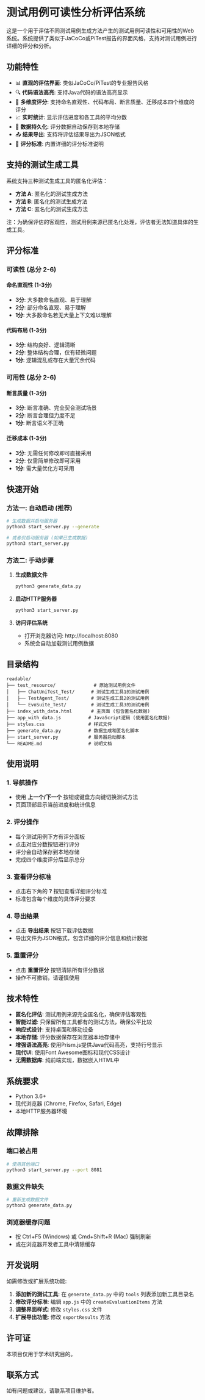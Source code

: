 # 测试用例可读性分析评估系统

这是一个用于评估不同测试用例生成方法产生的测试用例可读性和可用性的Web系统。系统提供了类似于JaCoCo或PiTest报告的界面风格，支持对测试用例进行详细的评分和分析。

## 功能特性

- 📊 **直观的评估界面**: 类似JaCoCo/PiTest的专业报告风格
- 🔍 **代码语法高亮**: 支持Java代码的语法高亮显示
- 📝 **多维度评分**: 支持命名直观性、代码布局、断言质量、迁移成本四个维度的评分
- 📈 **实时统计**: 显示评估进度和各工具的平均分数
- 💾 **数据持久化**: 评分数据自动保存到本地存储
- 📤 **结果导出**: 支持将评估结果导出为JSON格式
- 🎯 **评分标准**: 内置详细的评分标准说明

## 支持的测试生成工具

系统支持三种测试生成工具的匿名化评估：
- **方法 A**: 匿名化的测试生成方法
- **方法 B**: 匿名化的测试生成方法
- **方法 C**: 匿名化的测试生成方法

注：为确保评估的客观性，测试用例来源已匿名化处理，评估者无法知道具体的生成工具。

## 评分标准

### 可读性 (总分 2-6)

#### 命名直观性 (1-3分)
- **3分**: 大多数命名直观、易于理解
- **2分**: 部分命名直观、易于理解  
- **1分**: 大多数命名若无大量上下文难以理解

#### 代码布局 (1-3分)
- **3分**: 结构良好、逻辑清晰
- **2分**: 整体结构合理，仅有轻微问题
- **1分**: 逻辑混乱或存在大量冗余代码

### 可用性 (总分 2-6)

#### 断言质量 (1-3分)
- **3分**: 断言准确、完全契合测试场景
- **2分**: 断言合理但力度不足
- **1分**: 断言语义不正确

#### 迁移成本 (1-3分)
- **3分**: 无需任何修改即可直接采用
- **2分**: 仅需简单修改即可采用
- **1分**: 需大量优化方可采用

## 快速开始

### 方法一: 自动启动 (推荐)

```bash
# 生成数据并启动服务器
python3 start_server.py --generate

# 或者仅启动服务器 (如果已生成数据)
python3 start_server.py
```

### 方法二: 手动步骤

1. **生成数据文件**
   ```bash
   python3 generate_data.py
   ```

2. **启动HTTP服务器**
   ```bash
   python3 start_server.py
   ```

3. **访问评估系统**
   - 打开浏览器访问: http://localhost:8080
   - 系统会自动加载测试用例数据

## 目录结构

```
readable/
├── test_resource/              # 原始测试用例文件
│   ├── ChatUniTest_Test/      # 测试生成工具1的测试用例
│   ├── TestAgent_Test/        # 测试生成工具2的测试用例
│   └── EvoSuite_Test/         # 测试生成工具3的测试用例
├── index_with_data.html       # 主页面 (包含匿名化数据)
├── app_with_data.js          # JavaScript逻辑 (使用匿名化数据)
├── styles.css                # 样式文件
├── generate_data.py          # 数据生成和匿名化脚本
├── start_server.py           # 服务器启动脚本
└── README.md                 # 说明文档
```

## 使用说明

### 1. 导航操作
- 使用 **上一个/下一个** 按钮或键盘方向键切换测试方法
- 页面顶部显示当前进度和统计信息

### 2. 评分操作
- 每个测试用例下方有评分面板
- 点击对应分数按钮进行评分
- 评分会自动保存到本地存储
- 完成四个维度评分后显示总分

### 3. 查看评分标准
- 点击右下角的 **?** 按钮查看详细评分标准
- 标准包含每个维度的具体评分要求

### 4. 导出结果
- 点击 **导出结果** 按钮下载评估数据
- 导出文件为JSON格式，包含详细的评分信息和统计数据

### 5. 重置评分
- 点击 **重置评分** 按钮清除所有评分数据
- 操作不可撤销，请谨慎使用

## 技术特性

- **匿名化评估**: 测试用例来源完全匿名化，确保评估客观性
- **智能过滤**: 只保留所有工具都有的测试方法，确保公平比较
- **响应式设计**: 支持桌面和移动设备
- **本地存储**: 评分数据保存在浏览器本地存储中
- **增强语法高亮**: 使用Prism.js提供Java代码高亮，支持行号显示
- **现代UI**: 使用Font Awesome图标和现代CSS设计
- **无需数据库**: 纯前端实现，数据嵌入HTML中

## 系统要求

- Python 3.6+
- 现代浏览器 (Chrome, Firefox, Safari, Edge)
- 本地HTTP服务器环境

## 故障排除

### 端口被占用
```bash
# 使用其他端口
python3 start_server.py --port 8081
```

### 数据文件缺失
```bash
# 重新生成数据文件
python3 generate_data.py
```

### 浏览器缓存问题
- 按 Ctrl+F5 (Windows) 或 Cmd+Shift+R (Mac) 强制刷新
- 或在浏览器开发者工具中清除缓存

## 开发说明

如需修改或扩展系统功能:

1. **添加新的测试工具**: 在 `generate_data.py` 中的 `tools` 列表添加新工具目录名
2. **修改评分标准**: 编辑 `app.js` 中的 `createEvaluationItems` 方法
3. **调整界面样式**: 修改 `styles.css` 文件
4. **扩展导出功能**: 修改 `exportResults` 方法

## 许可证

本项目仅用于学术研究目的。

## 联系方式

如有问题或建议，请联系项目维护者。
